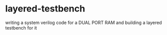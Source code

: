 # layered-testbench
writing a system verilog code for a DUAL PORT RAM and building a layered testbench for it 
